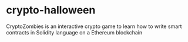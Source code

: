 # crypto-halloween
CryptoZombies is an interactive crypto game to learn how to write smart contracts in Solidity language on a Ethereum blockchain
